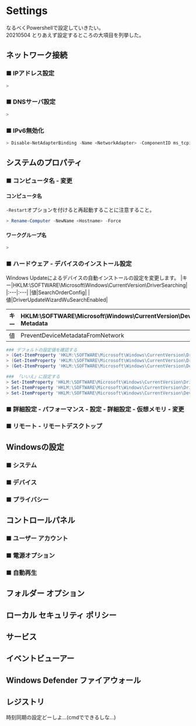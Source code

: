 # Settings
なるべくPowershellで設定していきたい。  
20210504 とりあえず設定するところの大項目を列挙した。
## ネットワーク接続
### ■ IPアドレス設定
```ps1
> 
```
### ■ DNSサーバ設定
```ps1
> 
```
### ■ IPv6無効化
```ps1
> Disable-NetAdapterBinding -Name <NetworkAdapter> -ComponentID ms_tcpip6
```
## システムのプロパティ
### ■ コンピュータ名 - 変更
#### コンピュータ名
`-Restart`オプションを付けると再起動することに注意すること。
```ps1
> Rename-Computer -NewName <Hostname> -Force
```
#### ワークグループ名
```ps1
> 
```
### ■ ハードウェア - デバイスのインストール設定
Windows Updateによるデバイスの自動インストールの設定を変更します。
|キー|HKLM:\SOFTWARE\Microsoft\Windows\CurrentVersion\DriverSearching|
|:---|:---|
|値|SearchOrderConfig|
|値|DriverUpdateWizardWuSearchEnabled|

|キー|HKLM:\SOFTWARE\Microsoft\Windows\CurrentVersion\Device Metadata|
|:---|:---|
|値|PreventDeviceMetadataFromNetwork|

```ps1
### デフォルトの設定値を確認する
> (Get-ItemProperty 'HKLM:\SOFTWARE\Microsoft\Windows\CurrentVersion\DriverSearching').'SearchOrderConfig'
> (Get-ItemProperty 'HKLM:\SOFTWARE\Microsoft\Windows\CurrentVersion\DriverSearching').'DriverUpdateWizardWuSearchEnabled'
> (Get-ItemProperty 'HKLM:\SOFTWARE\Microsoft\Windows\CurrentVersion\Device Metadata').'PreventDeviceMetadataFromNetwork'
```
```ps1
### 「いいえ」に設定する
> Set-ItemProperty 'HKLM:\SOFTWARE\Microsoft\Windows\CurrentVersion\DriverSearching' -name 'SearchOrderConfig' -value '0' -type DWord
> Set-ItemProperty 'HKLM:\SOFTWARE\Microsoft\Windows\CurrentVersion\DriverSearching' -name 'DriverUpdateWizardWuSearchEnabled' -value '0' -type DWord
> Set-ItemProperty 'HKLM:\SOFTWARE\Microsoft\Windows\CurrentVersion\Device Metadata' -name 'PreventDeviceMetadataFromNetwork' -value '1' -type DWord
```
### ■ 詳細設定 - パフォーマンス - 設定 - 詳細設定 - 仮想メモリ - 変更
### ■ リモート - リモートデスクトップ
## Windowsの設定
### ■ システム
### ■ デバイス
### ■ プライバシー
## コントロールパネル
### ■ ユーザー アカウント
### ■ 電源オプション
### ■ 自動再生
## フォルダー オプション
## ローカル セキュリティ ポリシー
## サービス
## イベントビューアー
## Windows Defender ファイアウォール
## レジストリ
時刻同期の設定どーしよ...(cmdでできるしな...)
